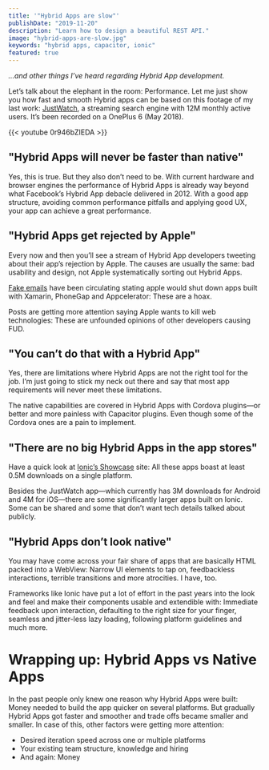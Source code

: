 ```yaml
---
title: '"Hybrid Apps are slow"'
publishDate: "2019-11-20"
description: "Learn how to design a beautiful REST API."
image: "hybrid-apps-are-slow.jpg"
keywords: "hybrid apps, capacitor, ionic"
featured: true
---
```


_…and other things I’ve heard regarding Hybrid App development._

Let’s talk about the elephant in the room: Performance. Let me just show you how fast and smooth Hybrid apps can be based on this footage of my last work: [JustWatch](https://www.justwatch.com/), a streaming search engine with 12M monthly active users. It’s been recorded on a OnePlus 6 (May 2018).

{{< youtube 0r946bZIEDA >}}

## "Hybrid Apps will never be faster than native"

Yes, this is true. But they also don’t need to be. With current hardware and browser engines the performance of Hybrid Apps is already way beyond what Facebook’s Hybrid App debacle delivered in 2012. With a good app structure, avoiding common performance pitfalls and applying good UX, your app can achieve a great performance.

## "Hybrid Apps get rejected by Apple"

Every now and then you’ll see a stream of Hybrid App developers tweeting about their app’s rejection by Apple. The causes are usually the same: bad usability and design, not Apple systematically sorting out Hybrid Apps.

[Fake emails](https://9to5mac.com/2017/12/19/apple-email-fake/) have been circulating stating apple would shut down apps built with Xamarin, PhoneGap and Appcelerator: These are a hoax.

Posts are getting more attention saying Apple wants to kill web technologies: These are unfounded opinions of other developers causing FUD.

## "You can’t do that with a Hybrid App"

Yes, there are limitations where Hybrid Apps are not the right tool for the job. I’m just going to stick my neck out there and say that most app requirements will never meet these limitations.

The native capabilities are covered in Hybrid Apps with Cordova plugins—or better and more painless with Capacitor plugins. Even though some of the Cordova ones are a pain to implement.

## "There are no big Hybrid Apps in the app stores"

Have a quick look at [Ionic’s Showcase](https://showcase.ionicframework.com/apps/top) site: All these apps boast at least 0.5M downloads on a single platform.

Besides the JustWatch app—which currently has 3M downloads for Android and 4M for iOS—there are some significantly larger apps built on Ionic. Some can be shared and some that don’t want tech details talked about publicly.

## "Hybrid Apps don’t look native"

You may have come across your fair share of apps that are basically HTML packed into a WebView: Narrow UI elements to tap on, feedbackless interactions, terrible transitions and more atrocities. I have, too.

Frameworks like Ionic have put a lot of effort in the past years into the look and feel and make their components usable and extendible with: Immediate feedback upon interaction, defaulting to the right size for your finger, seamless and jitter-less lazy loading, following platform guidelines and much more.

# Wrapping up: Hybrid Apps vs Native Apps

In the past people only knew one reason why Hybrid Apps were built: Money needed to build the app quicker on several platforms. But gradually Hybrid Apps got faster and smoother and trade offs became smaller and smaller. In case of this, other factors were getting more attention:

* Desired iteration speed across one or multiple platforms
* Your existing team structure, knowledge and hiring
* And again: Money